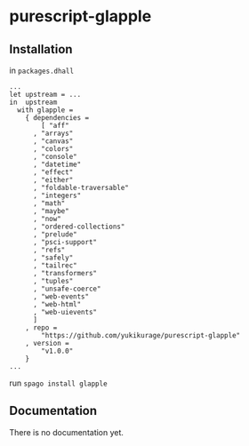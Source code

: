 # purescript-glapple
## Installation
in `packages.dhall`
```dhall
...
let upstream = ...
in  upstream
  with glapple =
    { dependencies =
        [ "aff"
      , "arrays"
      , "canvas"
      , "colors"
      , "console"
      , "datetime"
      , "effect"
      , "either"
      , "foldable-traversable"
      , "integers"
      , "math"
      , "maybe"
      , "now"
      , "ordered-collections"
      , "prelude"
      , "psci-support"
      , "refs"
      , "safely"
      , "tailrec"
      , "transformers"
      , "tuples"
      , "unsafe-coerce"
      , "web-events"
      , "web-html"
      , "web-uievents"
      ]
    , repo =
        "https://github.com/yukikurage/purescript-glapple"
    , version =
        "v1.0.0"
    }
...
```
run
`spago install glapple`

## Documentation
There is no documentation yet.